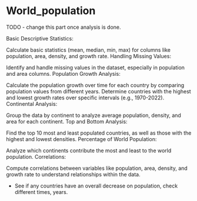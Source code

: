 # World_population

TODO - change this part once analysis is done.

Basic Descriptive Statistics:

Calculate basic statistics (mean, median, min, max) for columns like population, area, density, and growth rate.
Handling Missing Values:

Identify and handle missing values in the dataset, especially in population and area columns.
Population Growth Analysis:

Calculate the population growth over time for each country by comparing population values from different years.
Determine countries with the highest and lowest growth rates over specific intervals (e.g., 1970-2022).
Continental Analysis:

Group the data by continent to analyze average population, density, and area for each continent.
Top and Bottom Analysis:

Find the top 10 most and least populated countries, as well as those with the highest and lowest densities.
Percentage of World Population:

Analyze which continents contribute the most and least to the world population.
Correlations:

Compute correlations between variables like population, area, density, and growth rate to understand relationships within the data.


- See if any countries have an overall decrease on population, check different times, years.

